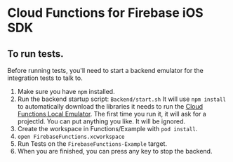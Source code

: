 # Cloud Functions for Firebase iOS SDK

## To run tests.

Before running tests, you'll need to start a backend emulator for the
integration tests to talk to.

1.  Make sure you have `npm` installed.
2.  Run the backend startup script: `Backend/start.sh`
    It will use `npm install` to automatically download the libraries it needs
    to run the [Cloud Functions Local Emulator](https://cloud.google.com/functions/docs/emulator).
    The first time you run it, it will ask for a projectId.
    You can put anything you like. It will be ignored.
3.  Create the workspace in Functions/Example with `pod install`.
4.  `open FirebaseFunctions.xcworkspace`
5.  Run Tests on the `FirebaseFunctions-Example` target.
6.  When you are finished, you can press any key to stop the backend.
